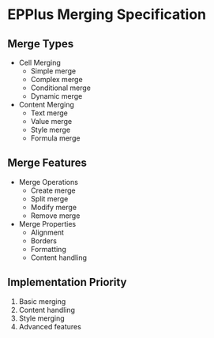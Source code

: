 # EPPlus Merging Specification

## Merge Types
- Cell Merging
  - Simple merge
  - Complex merge
  - Conditional merge
  - Dynamic merge
- Content Merging
  - Text merge
  - Value merge
  - Style merge
  - Formula merge

## Merge Features
- Merge Operations
  - Create merge
  - Split merge
  - Modify merge
  - Remove merge
- Merge Properties
  - Alignment
  - Borders
  - Formatting
  - Content handling

## Implementation Priority
1. Basic merging
2. Content handling
3. Style merging
4. Advanced features